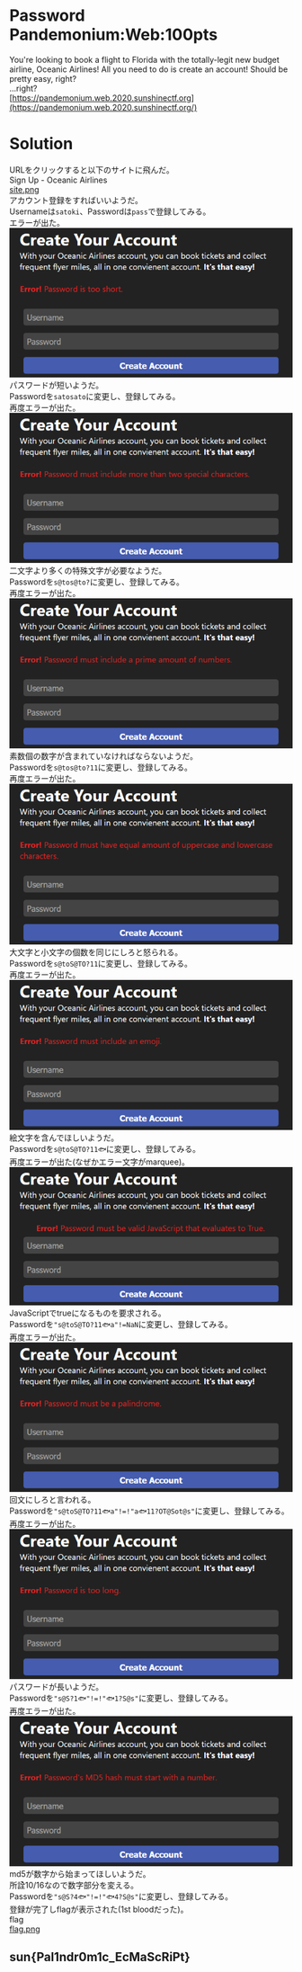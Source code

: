 # Password Pandemonium:Web:100pts
You're looking to book a flight to Florida with the totally-legit new budget airline, Oceanic Airlines! All you need to do is create an account! Should be pretty easy, right?  
...right?  
[https://pandemonium.web.2020.sunshinectf.org](https://pandemonium.web.2020.sunshinectf.org/)  

# Solution
URLをクリックすると以下のサイトに飛んだ。  
Sign Up - Oceanic Airlines  
[site.png](site/site.png)  
アカウント登録をすればいいようだ。  
Usernameは`satoki`、Passwordは`pass`で登録してみる。  
エラーが出た。  
![image1.png](images/image1.png)  
パスワードが短いようだ。  
Passwordを`satosato`に変更し、登録してみる。  
再度エラーが出た。  
![image2.png](images/image2.png)  
二文字より多くの特殊文字が必要なようだ。  
Passwordを`s@tos@to?`に変更し、登録してみる。  
再度エラーが出た。  
![image3.png](images/image3.png)  
素数個の数字が含まれていなければならないようだ。  
Passwordを`s@tos@to?11`に変更し、登録してみる。  
再度エラーが出た。  
![image4.png](images/image4.png)  
大文字と小文字の個数を同じにしろと怒られる。  
Passwordを`s@toS@TO?11`に変更し、登録してみる。  
再度エラーが出た。  
![image5.png](images/image5.png)  
絵文字を含んでほしいようだ。  
Passwordを`s@toS@TO?11🐟`に変更し、登録してみる。  
再度エラーが出た(なぜかエラー文字がmarquee)。  
![image6.png](images/image6.png)  
JavaScriptでtrueになるものを要求される。  
Passwordを`"s@toS@TO?11🐟a"!=NaN`に変更し、登録してみる。  
再度エラーが出た。  
![image7.png](images/image7.png)  
回文にしろと言われる。  
Passwordを`"s@toS@TO?11🐟a"!=!"a🐟11?OT@Sot@s"`に変更し、登録してみる。  
再度エラーが出た。  
![image8.png](images/image8.png)  
パスワードが長いようだ。  
Passwordを`"s@S?1🐟"!=!"🐟1?S@s"`に変更し、登録してみる。  
再度エラーが出た。  
![image9.png](images/image9.png)  
md5が数字から始まってほしいようだ。  
所詮10/16なので数字部分を変える。  
Passwordを`"s@S?4🐟"!=!"🐟4?S@s"`に変更し、登録してみる。  
登録が完了しflagが表示された(1st bloodだった)。  
flag  
[flag.png](site/flag.png)  

## sun{Pal1ndr0m1c_EcMaScRiPt}